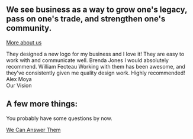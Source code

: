 <section class="center grid ji-space-around ai-start jc-center gap-4 col-3" style="margin-bottom: 0">
  <Import from="/_/static/Services.html"></Import>
  <!-- <a class="button center span-all" href="/projects">See our Work</a> -->
</section>

## We see business as a way to grow one's legacy, pass on one's trade, and strengthen one's community.
[More about us](/about)

<section class="primary bleed center grid ai-center jc-center ac-center col-4 gap-1">
  <Import from="/_/Review.html">
    <Review>They designed a new logo for my business and I love it! They are easy to work with and communicate well.</Review>
    <Client>Brenda Jones</Client>
  </Import>
  <Import from="/_/Review.html">
    <Review>I would absolutely recommend.</Review>
    <Client>William Fecteau</Client>
  </Import>
  <Import from="/_/Review.html">
    <Review>Working with them has been awesome, and they've consistently given me quality design work. Highly recommended!</Review>
    <Client>Alex Moya</Client>
  </Import>
</section>

<section class="center">
  <Import from="/_/Blurb.html">
    <BlurbTitle>Our Vision</BlurbTitle>
    <BlurbImage from="/_/icons/telescope.svg"></BlurbImage>
    <BlurbDesc from="/_/copy/Vision.md"></BlurbDesc>
  </Import>
</section>

## A few more things:
<Import from="/_/copy/MO.md"></Import>

<section class="center">
  <p>You probably have some questions by now.</p>
  <a class="button" href="/contact">We Can Answer Them</a>
</section>